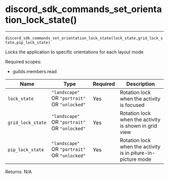 # discord_sdk_commands_set_orientation_lock_state()
---
`discord_sdk_commands_set_orientation_lock_state(lock_state,grid_lock_state,pip_lock_state)`

Locks the application to specific orientations for each layout mode

Required scopes:
- guilds.members.read

| Name | Type | Required | Description |
| - | - | - | - | 
| `lock_state` | `"landscape"` OR `"portrait"` OR `"unlocked"` | Yes | Rotation lock when the activity is focused |
| `grid_lock_state` | `"landscape"` OR `"portrait"` OR `"unlocked"` | Yes | Rotation lock when the activity is shown in grid view |
| `pip_lock_state` | `"landscape"` OR `"portrait"` OR `"unlocked"` | Yes | Rotation lock when the activity is in piture-in-picture mode |

Returns: N/A

